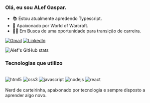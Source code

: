 ### Olá, eu sou ALef Gaspar.

- 📚  Estou atualmente apredendo Typescript.
- 🧙  Apaixonado por World of Warcraft.
- 🙋‍♂️  Em Busca de uma oportunidade para transição de carreira.

[![Gmail](https://img.shields.io/badge/Gmail-D14836?style=for-the-badge&logo=gmail&logoColor=white)](contato.alefgaspar@gmail.com)
[![LinkedIn](https://img.shields.io/badge/LinkedIn-0077B5?style=for-the-badge&logo=linkedin&logoColor=white)](https://www.linkedin.com/in/alefgaspar/)

![Alef's GitHub stats](https://github-readme-stats.vercel.app/api?username=gaspar-aleh&show_icons=true&theme=radical)

### Tecnologias que utilizo

<div style="display:inlline_block"><br>
  <img aling="center" alt="html5" src="https://img.shields.io/badge/HTML5-E34F26?style=for-the-badge&logo=html5&logoColor=white"/>
  <img aling="center" alt="css3" src="https://img.shields.io/badge/CSS3-1572B6?style=for-the-badge&logo=css3&logoColor=white"/>
  <img aling="center" alt="javascript" src="https://img.shields.io/badge/JavaScript-F7DF1E?style=for-the-badge&logo=javascript&logoColor=black"/>
  <img aling="center" alt="nodejs" src="https://img.shields.io/badge/Node.js-43853D?style=for-the-badge&logo=node.js&logoColor=white"/>
  <img aling="center" alt="react" src="https://img.shields.io/badge/React-20232A?style=for-the-badge&logo=react&logoColor=61DAFB"/>
</div>
<br/>
Nerd de carteirinha, apaixonado por tecnologia e sempre disposto a aprender algo novo.
